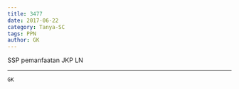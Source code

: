 ```yaml
---
title: 3477
date: 2017-06-22
category: Tanya-SC
tags: PPN
author: GK
---
```


SSP pemanfaatan JKP LN

---



`GK`
